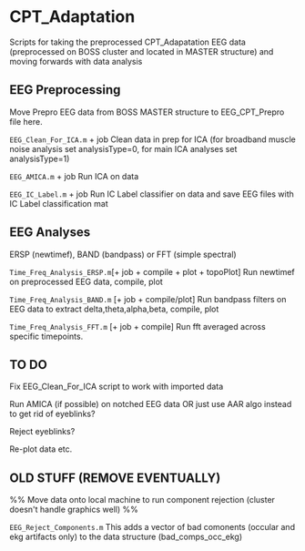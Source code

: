 # CPT_Adaptation

Scripts for taking the preprocessed CPT_Adapatation EEG data (preprocessed on BOSS cluster and located in MASTER structure) and moving forwards with data analysis

## EEG Preprocessing

Move Prepro EEG data from BOSS MASTER structure to EEG_CPT_Prepro file here.

`EEG_Clean_For_ICA.m` + job Clean data in prep for ICA (for broadband muscle noise analysis set analysisType=0, for main ICA analyses set analysisType=1)

`EEG_AMICA.m` + job Run ICA on data

`EEG_IC_Label.m` + job Run IC Label classifier on data and save EEG files with IC Label classification mat




## EEG Analyses

ERSP (newtimef), BAND (bandpass) or FFT (simple spectral)

`Time_Freq_Analysis_ERSP.m`[+ job + compile + plot + topoPlot] Run newtimef on preprocessed EEG data, compile, plot

`Time_Freq_Analysis_BAND.m` [+ job + compile/plot] Run bandpass filters on EEG data to extract delta,theta,alpha,beta, compile, plot

`Time_Freq_Analysis_FFT.m` [+ job + compile] Run fft averaged across specific timepoints.



## TO DO

Fix EEG_Clean_For_ICA script to work with imported data

Run AMICA (if possible) on notched EEG data OR just use AAR algo instead to get rid of eyeblinks?

Reject eyeblinks?

Re-plot data etc.






## OLD STUFF (REMOVE EVENTUALLY)

%% Move data onto local machine to run component rejection (cluster doesn't handle graphics well) %%

`EEG_Reject_Components.m` This adds a vector of bad comonents (occular and ekg artifacts only) to the data structure (bad_comps_occ_ekg)







